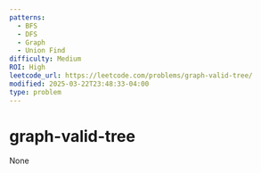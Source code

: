 ```yaml
---
patterns:
  - BFS
  - DFS
  - Graph
  - Union Find
difficulty: Medium
ROI: High
leetcode_url: https://leetcode.com/problems/graph-valid-tree/
modified: 2025-03-22T23:48:33-04:00
type: problem
---
```


# graph-valid-tree

None

